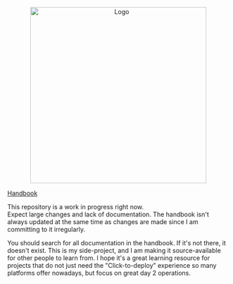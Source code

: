 <p align="center">
    <img src="/cschmatzler/colorful-pandas/blob/main/assets/logo.png" alt="Logo" width="400" height="400" style="max-width: 100%;">
</p>

[Handbook](https://handbook.colorful-pandas.com)

This repository is a work in progress right now.  
Expect large changes and lack of documentation. The handbook isn't always updated at the same time as changes are made
since I am committing to it irregularly.  

You should search for all documentation in the handbook. If it's not there, it doesn't exist. This is my side-project,
and I am making it source-available for other people to learn from. I hope it's a great learning resource for
projects that do not just need the "Click-to-deploy" experience so many platforms offer nowadays, but focus on great
day 2 operations.
